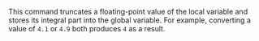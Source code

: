 This command truncates a floating-point value of the local variable and stores its integral part into the global variable. For example, converting a value of `4.1` or `4.9` both produces `4` as a result.
